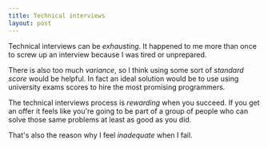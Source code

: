 ```yaml
---
title: Technical interviews
layout: post
---
```


Technical interviews can be *exhausting*. It happened to me more than once to screw up an interview because I was tired or unprepared.

There is also too much *variance*, so I think using some sort of *standard score* would be helpful. In fact an ideal solution would be to use using university exams scores to hire the most promising programmers.

The technical interviews process is *rewarding* when you succeed. If you get an offer it feels like you're going to be part of a group of people who can solve those same problems at least as good as you did.

That's also the reason why I feel *inadequate* when I fail.
